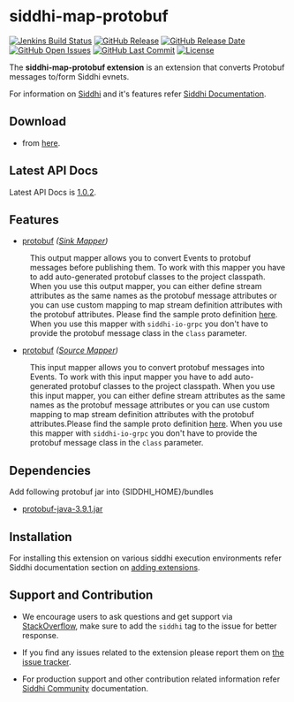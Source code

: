 ﻿siddhi-map-protobuf
======================================

 [![Jenkins Build Status](https://wso2.org/jenkins/job/siddhi/job/siddhi-map-protobuf/badge/icon)](https://wso2.org/jenkins/job/siddhi/job/siddhi-map-protobuf/)
  [![GitHub Release](https://img.shields.io/github/release/siddhi-io/siddhi-map-protobuf.svg)](https://github.com/siddhi-io/siddhi-map-protobuf/releases)
  [![GitHub Release Date](https://img.shields.io/github/release-date/siddhi-io/siddhi-map-protobuf.svg)](https://github.com/siddhi-io/siddhi-map-protobuf/releases)
  [![GitHub Open Issues](https://img.shields.io/github/issues-raw/siddhi-io/siddhi-map-protobuf.svg)](https://github.com/siddhi-io/siddhi-map-protobuf/issues)
  [![GitHub Last Commit](https://img.shields.io/github/last-commit/siddhi-io/siddhi-map-protobuf.svg)](https://github.com/siddhi-io/siddhi-map-protobuf/commits/master)
  [![License](https://img.shields.io/badge/License-Apache%202.0-blue.svg)](https://opensource.org/licenses/Apache-2.0)

The **siddhi-map-protobuf extension** is an extension that converts Protobuf messages to/form Siddhi evnets.

For information on <a target="_blank" href="https://siddhi.io/">Siddhi</a> and it's features refer <a target="_blank" href="https://siddhi.io/redirect/docs.html">Siddhi Documentation</a>. 

## Download

* from <a target="_blank" href="https://mvnrepository.com/artifact/io.siddhi.extension.map.protobuf/siddhi-map-protobuf/">here</a>.

## Latest API Docs 

Latest API Docs is <a target="_blank" href="https://siddhi-io.github.io/siddhi-map-protobuf/api/1.0.2">1.0.2</a>.

## Features

* <a target="_blank" href="https://siddhi-io.github.io/siddhi-map-protobuf/api/1.0.2/#protobuf-sink-mapper">protobuf</a> *(<a target="_blank" href="http://siddhi.io/en/v5.1/docs/query-guide/#sink-mapper">Sink Mapper</a>)*<br> <div style="padding-left: 1em;"><p><p style="word-wrap: break-word;margin: 0;">This output mapper allows you to convert Events to protobuf messages before publishing them. To work with this mapper you have to add auto-generated protobuf classes to the project classpath. When you use this output mapper, you can either define stream attributes as the same names as the protobuf message attributes or you can use custom mapping to map stream definition attributes with the protobuf attributes. Please find the sample proto definition [here](https://github.com/siddhi-io/siddhi-map-protobuf/tree/master/component/src/main/resources/sample.proto). When you use this mapper with <code>siddhi-io-grpc</code> you don't have to provide the protobuf message class in the <code>class</code> parameter. </p></p></div>
* <a target="_blank" href="https://siddhi-io.github.io/siddhi-map-protobuf/api/1.0.2/#protobuf-source-mapper">protobuf</a> *(<a target="_blank" href="http://siddhi.io/en/v5.1/docs/query-guide/#source-mapper">Source Mapper</a>)*<br> <div style="padding-left: 1em;"><p><p style="word-wrap: break-word;margin: 0;">This input mapper allows you to convert protobuf messages into Events. To work with this input mapper you have to add auto-generated protobuf classes to the project classpath. When you use this input mapper, you can either define stream attributes as the same names as the protobuf message attributes or you can use custom mapping to map stream definition attributes with the protobuf attributes.Please find the sample proto definition [here](https://github.com/siddhi-io/siddhi-map-protobuf/tree/master/component/src/main/resources/sample.proto). When you use this mapper with <code>siddhi-io-grpc</code> you don't have to provide the protobuf message class in the <code>class</code> parameter.  </p></p></div>

## Dependencies 

Add following protobuf jar into {SIDDHI_HOME}/bundles

* <a target="_blank" href="https://mvnrepository.com/artifact/com.google.protobuf/protobuf-java/3.9.1">protobuf-java-3.9.1.jar</a>

## Installation

For installing this extension on various siddhi execution environments refer Siddhi documentation section on <a target="_blank" href="https://siddhi.io/redirect/add-extensions.html">adding extensions</a>.

## Support and Contribution

* We encourage users to ask questions and get support via <a target="_blank" href="https://stackoverflow.com/questions/tagged/siddhi">StackOverflow</a>, make sure to add the `siddhi` tag to the issue for better response.

* If you find any issues related to the extension please report them on <a target="_blank" href="https://github.com/siddhi-io/siddhi-execution-string/issues">the issue tracker</a>.

* For production support and other contribution related information refer <a target="_blank" href="https://siddhi.io/community/">Siddhi Community</a> documentation.
